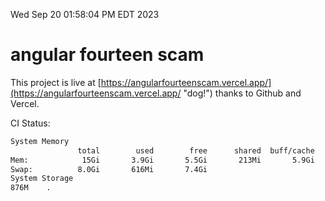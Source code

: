 Wed Sep 20 01:58:04 PM EDT 2023

# angular fourteen scam


This project is live at [https://angularfourteenscam.vercel.app/](https://angularfourteenscam.vercel.app/ "dog!") thanks to Github and Vercel.

CI Status: 

```bash
System Memory
               total        used        free      shared  buff/cache   available
Mem:            15Gi       3.9Gi       5.5Gi       213Mi       5.9Gi        10Gi
Swap:          8.0Gi       616Mi       7.4Gi
System Storage
876M	.

